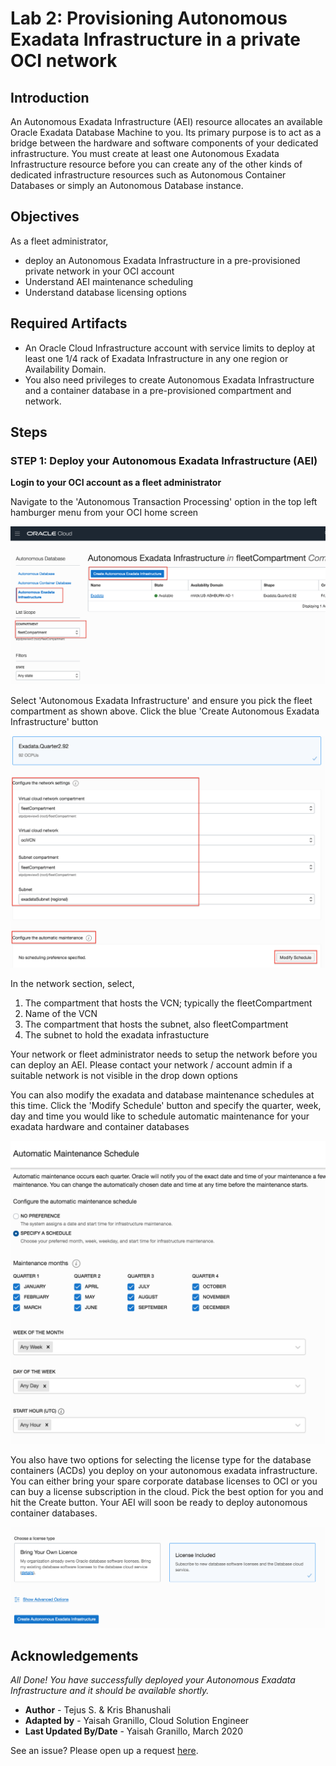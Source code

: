 
# Lab 2: Provisioning Autonomous Exadata Infrastructure in a private OCI network

## Introduction
An Autonomous Exadata Infrastructure (AEI) resource allocates an available Oracle Exadata Database Machine to you. Its primary purpose is to act as a bridge between the hardware and software components of your dedicated infrastructure. You must create at least one Autonomous Exadata Infrastructure resource before you can create any of the other kinds of dedicated infrastructure resources such as Autonomous Container Databases or simply an Autonomous Database instance.


## Objectives

As a fleet administrator, 
- deploy an Autonomous Exadata Infrastructure in a pre-provisioned private network in your OCI account
- Understand AEI maintenance scheduling
- Understand database licensing options

## Required Artifacts
- An Oracle Cloud Infrastructure account with service limits to deploy at least one 1/4 rack of Exadata Infrastructure in any one region or Availability Domain.
- You also need privileges to create Autonomous Exadata Infrastructure and a container database in a pre-provisioned compartment and network.


## Steps

### STEP 1: Deploy your Autonomous Exadata Infrastructure (AEI)

**Login to your OCI account as a fleet administrator**

Navigate to the 'Autonomous Transaction Processing' option in the top left hamburger menu from your OCI home screen

![create_aei1](./images/create_aei1.png " ")



Select 'Autonomous Exadata Infrastructure' and ensure you pick the fleet compartment as shown above. Click the blue 'Create Autonomous Exadata Infrastructure' button



![create_aei3](./images/create_aei3.png " ")



In the network section, select, 

1. The compartment that hosts the VCN; typically the fleetCompartment
2. Name of the VCN
3. The compartment that hosts the subnet, also fleetCompartment
4. The subnet to hold the exadata infrastucture



Your network or fleet administrator needs to setup the network before you can deploy an AEI. Please contact your network / account admin if a suitable network is not visible in the drop down options



You can also modify the exadata and database maintenance schedules at this time. Click the 'Modify Schedule' button and specify the quarter, week, day and time you would like to schedule automatic maintenance for your exadata hardware and container databases

![select_schedule](./images/select_schedule.png " ")

You also have two options for selecting the license type for the database containers (ACDs) you deploy on your autonomous exadata infrastructure. You can either bring your spare corporate database licenses to OCI or you can buy a license subscription in the cloud. Pick the best option for you and hit the Create button. Your AEI will soon be ready to deploy autonomous container databases.

![license_type](./images/license_type.png " ")


## Acknowledgements

*All Done! You have successfully deployed your Autonomous Exadata Infrastructure and it should be available shortly.*

- **Author** - Tejus S. & Kris Bhanushali
- **Adapted by** -  Yaisah Granillo, Cloud Solution Engineer
- **Last Updated By/Date** - Yaisah Granillo, March 2020

See an issue?  Please open up a request [here](https://github.com/oracle/learning-library/issues).
